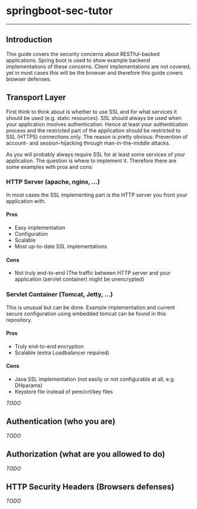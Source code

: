 # springboot-sec-tutor
---
## Introduction
This guide covers the security concerns about RESTful-backed applications. Spring boot is used to show example backend implementations of these concerns. Client implementations are not covered, yet in most cases this will be the browser and therefore this guide covers browser defenses.

## Transport Layer
First think to think about is whether to use SSL and for what services it should be used (e.g. static resources). SSL should always be used when your application involves authentication. Hence at least your authentication process and the restricted part of the application should be restricted to SSL (HTTPS) connections only. The reason is pretty obvious: Prevention of account- and session-hijacking through man-in-the-middle attacks.

As you will probably always require SSL for at least some services of your application. The question is where to implement it. Therefore there are some examples with pros and cons:

### HTTP Server (apache, nginx, ...)
In most cases the SSL implementing part is the HTTP server you front your application with.
#### Pros
- Easy implementation
- Configuration
- Scalable
- Most up-to-date SSL implementations
#### Cons
- Not truly end-to-end (The traffic between HTTP server and your application (servlet container) might be unencrypted)

### Servlet Container (Tomcat, Jetty, ...)
This is unusual but can be done. Example implementation and current secure configuration using embedded tomcat can be found in this repository.
#### Pros
- Truly end-to-end encryption
- Scalable (extra Loadbalancer required)
#### Cons
- Java SSL implementation (not easily or not configurable at all, e.g. DHparams)
- Keystore file instead of pem/crt/key files

*TODO*

## Authentication (who you are)
*TODO*

## Authorization (what are you allowed to do)
*TODO*

## HTTP Security Headers (Browsers defenses)
*TODO*
